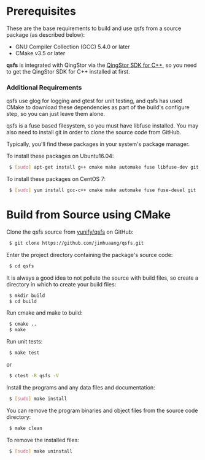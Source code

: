 # Prerequisites

These are the base requirements to build and use qsfs from a source package (as described below): 
- GNU Compiler Collection (GCC) 5.4.0 or later
- CMake v3.5 or later

**qsfs** is integrated with QingStor via the [QingStor SDK for C++][qs-sdk-cpp link], so you need to get the QingStor SDK for C++ installed at first.

### Additional Requirements
qsfs use glog for logging and gtest for unit testing, and qsfs
has used CMake to download these dependencies as part of the build's configure step, so you can just leave them alone.

qsfs is a fuse based filesystem, so you must have libfuse installed.
You may also need to install git in order to clone the source code from
GitHub.

Typically, you'll find these packages in your system's package manager.

To install these packages on Ubuntu16.04:
```sh
 $ [sudo] apt-get install g++ cmake make automake fuse libfuse-dev git
```

To install these packages on CentOS 7:
```sh
 $ [sudo] yum install gcc-c++ cmake make automake fuse fuse-devel git
```

# Build from Source using CMake

Clone the qsfs source from [yunify/qsfs][qsfs github link] on GitHub:
```sh
 $ git clone https://github.com/jimhuaang/qsfs.git
```

Enter the project directory containing the package's source code:
```sh
 $ cd qsfs
```

It is always a good idea to not pollute the source with build files,
so create a directory in which to create your build files:
```sh
 $ mkdir build
 $ cd build
```

Run cmake and make to build:
```sh
 $ cmake ..
 $ make
```

Run unit tests:
```sh
 $ make test
```
  or
```sh
 $ ctest -R qsfs -V
```

Install the programs and any data files and documentation:
```sh
 $ [sudo] make install
```

You can remove the program binaries and object files from the source code directory:
```sh
 $ make clean
```

To remove the installed files:
```sh
 $ [sudo] make uninstall
```


[qsfs github link]: https://github.com/jimhuaang/qsfs
[qs-sdk-cpp link]: https://git.internal.yunify.com/MorvenHuang/qingstor-sdk-c-and-cpp
